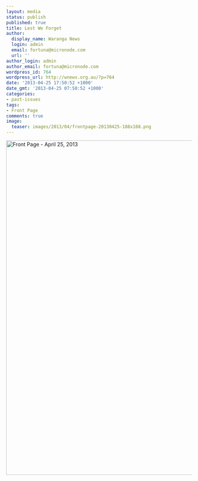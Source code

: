 ```yaml
---
layout: media
status: publish
published: true
title: Lest We Forget
author:
  display_name: Waranga News
  login: admin
  email: fortuna@micronode.com
  url: ''
author_login: admin
author_email: fortuna@micronode.com
wordpress_id: 764
wordpress_url: http://wnews.org.au/?p=764
date: '2013-04-25 17:50:52 +1000'
date_gmt: '2013-04-25 07:50:52 +1000'
categories:
- past-issues
tags:
- Front Page
comments: true
image:
  teaser: images/2013/04/frontpage-20130425-188x188.png
---
```


<a href="{{ site.url }}/images/2013/04/frontpage-20130425.pdf"><img class="alignnone size-full wp-image-761" alt="Front Page - April 25, 2013" src="{{ site.url }}/images/2013/04/frontpage-20130425.png" width="624" height="907" /></a>
